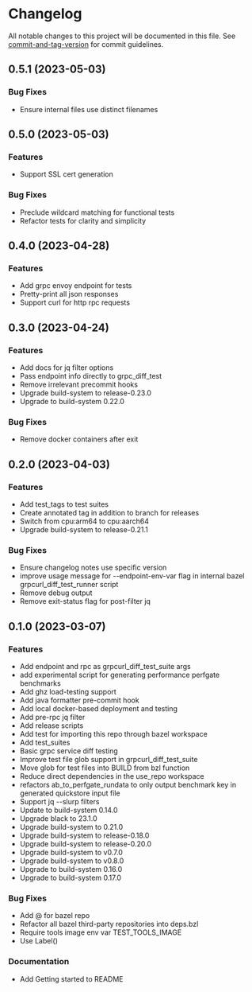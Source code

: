 # Changelog

All notable changes to this project will be documented in this file. See [commit-and-tag-version](https://github.com/absolute-version/commit-and-tag-version) for commit guidelines.

## 0.5.1 (2023-05-03)


### Bug Fixes

* Ensure internal files use distinct filenames

## 0.5.0 (2023-05-03)


### Features

* Support SSL cert generation


### Bug Fixes

* Preclude wildcard matching for functional tests
* Refactor tests for clarity and simplicity

## 0.4.0 (2023-04-28)


### Features

* Add grpc envoy endpoint for tests
* Pretty-print all json responses
* Support curl for http rpc requests

## 0.3.0 (2023-04-24)


### Features

* Add docs for jq filter options
* Pass endpoint info directly to grpc_diff_test
* Remove irrelevant precommit hooks
* Upgrade build-system to release-0.23.0
* Upgrade to build-system 0.22.0


### Bug Fixes

* Remove docker containers after exit

## 0.2.0 (2023-04-03)


### Features

* Add test_tags to test suites
* Create annotated tag in addition to branch for releases
* Switch from cpu:arm64 to cpu:aarch64
* Upgrade build-system to release-0.21.1


### Bug Fixes

* Ensure changelog notes use specific version
* improve usage message for --endpoint-env-var flag in internal bazel grpcurl_diff_test_runner script
* Remove debug output
* Remove exit-status flag for post-filter jq

## 0.1.0 (2023-03-07)


### Features

* Add endpoint and rpc as grpcurl_diff_test_suite args
* add experimental script for generating performance perfgate benchmarks
* Add ghz load-testing support
* Add java formatter pre-commit hook
* Add local docker-based deployment and testing
* Add pre-rpc jq filter
* Add release scripts
* Add test for importing this repo through bazel workspace
* Add test_suites
* Basic grpc service diff testing
* Improve test file glob support in grpcurl_diff_test_suite
* Move glob for test files into BUILD from bzl function
* Reduce direct dependencies in the use_repo workspace
* refactors ab_to_perfgate_rundata to only output benchmark key in generated quickstore input file
* Support jq --slurp filters
* Update to build-system 0.14.0
* Upgrade black to 23.1.0
* Upgrade build-system to 0.21.0
* Upgrade build-system to release-0.18.0
* Upgrade build-system to release-0.20.0
* Upgrade build-system to v0.7.0
* Upgrade build-system to v0.8.0
* Upgrade to build-system 0.16.0
* Upgrade to build-system 0.17.0


### Bug Fixes

* Add @ for bazel repo
* Refactor all bazel third-party repositories into deps.bzl
* Require tools image env var TEST_TOOLS_IMAGE
* Use Label()


### Documentation

* Add Getting started to README
